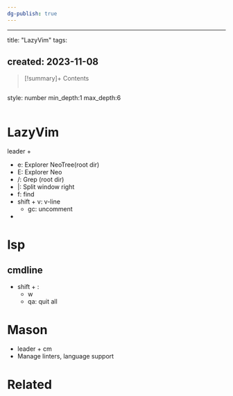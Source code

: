 ```yaml
---
dg-publish: true
---
```

---
title:  "LazyVim"
tags:

created: 2023-11-08
---

>[!summary]+ Contents
>```toc
style: number
min_depth:1
max_depth:6 
>```


# LazyVim

leader + 
- e: Explorer NeoTree(root dir)
- E: Explorer Neo 
- /: Grep (root dir)
- |: Split window right
- f: find
- shift + v: v-line
	- gc: uncomment
- 

# lsp

## cmdline
- shift + :
	- w
	- qa: quit all

# Mason
- leader + cm
- Manage linters, language support
# Related
